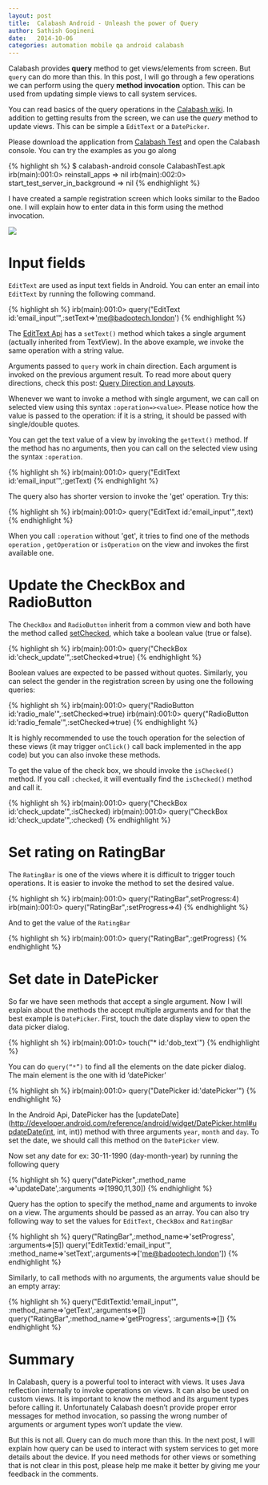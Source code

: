 ```yaml
---
layout: post
title:  Calabash Android - Unleash the power of Query
author: Sathish Gogineni
date:   2014-10-06
categories: automation mobile qa android calabash
---
```


Calabash provides **query** method to get views/elements from screen. But `query` can do more than this. In this post, I will go through a few operations we can perform using the query **method invocation** option. This can be used from updating simple views to call system services.

You can read basics of the query operations in the [Calabash wiki](https://github.com/calabash/calabash-android/wiki/05-Query-Syntax). In addition to getting results from the screen, we can use the *query* method to update views. This can be simple a `EditText` or a `DatePicker`.

Please download the application from [Calabash Test]({{page.filesdir}}/CalabashTest.apk) and open the Calabash console. You can try the examples as you go along

{% highlight sh %}
$ calabash-android console CalabashTest.apk
irb(main):001:0> reinstall_apps
=> nil
irb(main):002:0> start_test_server_in_background
=> nil
{% endhighlight %}

I have created a sample registration screen which looks similar to the Badoo one. I will explain how to enter data in this form using the method invocation.

![]({{page.imgdir}}/registration_screen.jpg)

# Input fields

`EditText` are used as input text fields in Android. You can enter an email into `EditText` by running the following command.

{% highlight sh %}
irb(main):001:0> query("EditText id:'email_input'",:setText=>'me@badootech.london')
{% endhighlight %}

The [EditText Api](http://developer.android.com/reference/android/widget/EditText.html) has a `setText()` method which takes a single argument (actually inherited from TextView). In the above example, we invoke the same operation with a string value.

Arguments passed to `query` work in chain direction. Each argument is invoked on the previous argument result. To read more about query directions, check this post: [Query Direction and Layouts](http://krazyrobot.com/2014/04/calabash-android-query-direction-and-layouts/).

Whenever we want to invoke a method with single argument, we can call on selected view using this syntax `:operation=><value>`. Please notice how the value is passed to the operation: if it is a string, it should be passed with single/double quotes.

You can get the text value of a view by invoking the `getText()` method. If the method has no arguments, then you can call on the selected view using the syntax `:operation`.

{% highlight sh %}
irb(main):001:0> query("EditText id:'email_input'",:getText)
{% endhighlight %}

The query also has shorter version to invoke the 'get' operation. Try this:

{% highlight sh %}
irb(main):001:0> query("EditText id:'email_input'",:text)
{% endhighlight %}

When you call `:operation` without 'get', it tries to find one of the methods `operation` , `getOperation` or `isOperation` on the view and invokes the first available one.

# Update the CheckBox and RadioButton

The `CheckBox` and `RadioButton` inherit from a common view and both have the method called [setChecked](http://developer.android.com/reference/android/widget/Checkable.html#setChecked(boolean)), which take a boolean value (true or false).

{% highlight sh %}
irb(main):001:0> query("CheckBox id:'check_update'",:setChecked=>true)
{% endhighlight %}

Boolean values are expected to be passed without quotes. Similarly, you can select the gender in the registration screen by using one the following queries:

{% highlight sh %}
irb(main):001:0> query("RadioButton id:'radio_male'",:setChecked=>true)
irb(main):001:0> query("RadioButton id:'radio_female'",:setChecked=>true)
{% endhighlight %}

It is highly recommended to use the touch operation for the selection of these views (it may trigger `onClick()` call back implemented in the app code) but you can also invoke these methods.

To get the value of the check box, we should invoke the `isChecked()` method. If you call `:checked`, it will eventually find the `isChecked()` method and call it.

{% highlight sh %}
irb(main):001:0> query("CheckBox id:'check_update'",:isChecked)
irb(main):001:0> query("CheckBox id:'check_update'",:checked)
{% endhighlight %}

# Set rating on RatingBar

The `RatingBar` is one of the views where it is difficult to trigger touch operations. It is easier to invoke the method to set the desired value.

{% highlight sh %}
irb(main):001:0> query("RatingBar",setProgress:4)
irb(main):001:0> query("RatingBar",:setProgress=>4)
{% endhighlight %}

And to get the value of the `RatingBar`

{% highlight sh %}
irb(main):001:0> query("RatingBar",:getProgress)
{% endhighlight %}

# Set date in DatePicker

So far we have seen methods that accept a single argument. Now I will explain about the methods the accept multiple arguments and for that the best example is `DatePicker`. First, touch the date display view to open the data picker dialog.

{% highlight sh %}
irb(main):001:0> touch("* id:'dob_text'")
{% endhighlight %}

You can do `query(“*”)` to find all the elements on the date picker dialog. The main element is the one with id ‘datePicker’

{% highlight sh %}
irb(main):001:0> query("DatePicker id:'datePicker'")
{% endhighlight %}

In the Android Api, DatePicker has the [updateDate](http://developer.android.com/reference/android/widget/DatePicker.html#updateDate(int, int, int)) method with three arguments `year`, `month` and `day`. To set the date, we should call this method on the `DatePicker` view.

Now set any date for ex: 30-11-1990 (day-month-year) by running the following query

{% highlight sh %}
query("datePicker",:method_name =>'updateDate',:arguments =>[1990,11,30])
{% endhighlight %}

Query has the option to specify the method_name and arguments to invoke on a view. The arguments should be passed as an array. You can also try following way to set the values for `EditText`, `CheckBox` and `RatingBar`

{% highlight sh %}
query("RatingBar",:method_name=>'setProgress', :arguments=>[5])
query("EditTextid:'email_input'",
          :method_name=>'setText',:arguments=>['me@badootech.london'])
{% endhighlight %}

Similarly, to call methods with no arguments, the arguments value should be an empty array:

{% highlight sh %}
query("EditTextid:'email_input'", :method_name=>'getText',:arguments=>[])
query("RatingBar",:method_name=>'getProgress', :arguments=>[])
{% endhighlight %}

# Summary

In Calabash, query is a powerful tool to interact with views. It uses Java reflection internally to invoke operations on views. It can also be used on custom views. It is important to know the method and its argument types before calling it. Unfortunately Calabash doesn’t provide proper error messages for method invocation, so passing the wrong number of arguments or argument types won’t update the view.

But this is not all. Query can do much more than this. In the next post, I will explain how query can be used to interact with system services to get more details about the device. If you need methods for other views or something that is not clear in this post, please help me make it better by giving me your feedback in the comments.